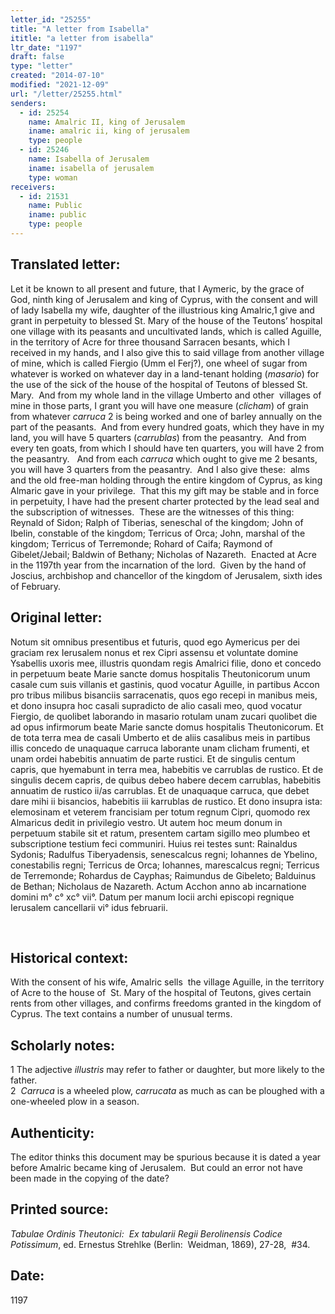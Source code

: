 ```yaml
---
letter_id: "25255"
title: "A letter from Isabella"
ititle: "a letter from isabella"
ltr_date: "1197"
draft: false
type: "letter"
created: "2014-07-10"
modified: "2021-12-09"
url: "/letter/25255.html"
senders:
  - id: 25254
    name: Amalric II, king of Jerusalem
    iname: amalric ii, king of jerusalem
    type: people
  - id: 25246
    name: Isabella of Jerusalem
    iname: isabella of jerusalem
    type: woman
receivers:
  - id: 21531
    name: Public
    iname: public
    type: people
---
```

<h2> Translated letter:</h2><p>Let it be known to all present and future, that I Aymeric, by the grace of God, ninth king of Jerusalem and king of Cyprus, with the consent and will of lady Isabella my wife, daughter of the illustrious king Amalric,1 give and grant in perpetuity to blessed St. Mary of the house of the Teutons’ hospital one village with its peasants and uncultivated lands, which is called Aguille, in the territory of Acre for three thousand Sarracen besants, which I received in my hands, and I also give this to said village from another village of mine, which is called Fiergio (Umm el Ferj?), one wheel of sugar from whatever is worked on whatever day in a land-tenant holding (<em>masario</em>) for the use of the sick of the house of the hospital of Teutons of blessed St. Mary.&nbsp; And from my whole land in the village Umberto and other&nbsp; villages of mine in those parts, I grant you will have one measure (<em>clicham</em>) of grain from whatever <em>carruca&nbsp;</em>2 is being worked and one of barley annually on the part of the peasants.&nbsp; And from every hundred goats, which they have in my land, you will have 5 quarters (<em>carrublas</em>) from the peasantry.&nbsp; And from every ten goats, from which I should have ten quarters, you will have 2 from the peasantry.&nbsp;&nbsp; And from each <em>carruca</em> which ought to give me 2 besants, you will have 3 quarters from the peasantry.&nbsp; And I also give these:&nbsp; alms and the old free-man holding through the entire kingdom of Cyprus, as king Almaric gave in your privilege.&nbsp; That this my gift may be stable and in force in perpetuity, I have had the present charter protected by the lead seal and the subscription of witnesses.&nbsp; These are the witnesses of this thing:&nbsp; Reynald of Sidon; Ralph of Tiberias, seneschal of the kingdom; John of Ibelin, constable of the kingdom; Terricus of Orca; John, marshal of the kingdom; Terricus of Terremonde; Rohard of Caifa; Raymond of Gibelet/Jebail; Baldwin of Bethany; Nicholas of Nazareth.&nbsp; Enacted at Acre in the 1197th year from the incarnation of the lord.&nbsp; Given by the hand of Joscius, archbishop and chancellor of the kingdom of Jerusalem, sixth ides of February.&nbsp;</p><h2 class="mt-4"> Original letter:</h2><p>Notum sit omnibus presentibus et futuris, quod ego Aymericus per dei graciam rex Ierusalem nonus et rex Cipri assensu et voluntate domine Ysabellis uxoris mee, illustris quondam regis Amalrici filie, dono et concedo in perpetuum beate Marie sancte domus hospitalis Theutonicorum unum casale cum suis villanis et gastinis, quod vocatur Aguille, in partibus Accon pro tribus milibus bisanciis sarracenatis, quos ego recepi in manibus meis, et dono insupra hoc casali supradicto de alio casali meo, quod vocatur Fiergio, de quolibet laborando in masario rotulam unam zucari quolibet die ad opus infirmorum beate Marie sancte domus hospitalis Theutonicorum. Et de tota terra mea de casali Umberto et de aliis casalibus meis in partibus illis concedo de unaquaque carruca laborante unam clicham frumenti, et unam ordei habebitis annuatim de parte rustici. Et de singulis centum capris, que hyemabunt in terra mea, habebitis ve carrublas de rustico. Et de singulis decem capris, de quibus debeo habere decem carrublas, habebitis annuatim de rustico ii/as car­rublas. Et de unaquaque carruca, que debet dare mihi ii bisancios, habebitis iii karrublas de rustico. Et dono insupra ista: elemosinam et veterem francisiam per totum regnum Cipri, quomodo rex Almaricus dedit in privilegio vestro. Ut autem hoc meum donum in perpetuum stabile sit et ratum, presentem cartam sigillo meo plumbeo et subscriptione testium feci communiri. Huius rei testes sunt: Rainaldus Sydonis; Radulfus Tiberyadensis, senescalcus regni; Iohannes de Ybelino, conestabilis regni; Terricus de Orca; Iohannes, marescalcus regni; Terricus de Terremonde; Rohardus de Cayphas; Raimundus de Gibeleto; Balduinus de Bethan; Nicholaus de Nazareth. Actum Acchon anno ab incarnatione domini m° c° xc° vii°. Datum per manum Iocii archi episcopi regnique Ierusalem cancellarii vi° idus februarii.</p><p>&nbsp;</p><h2 class="mt-4"> Historical context:</h2><p>With the consent of his wife, Amalric&nbsp;sells &nbsp;the village Aguille, in the territory of Acre&nbsp;to the house of &nbsp;St. Mary of the hospital of Teutons, gives certain rents from other villages, and confirms freedoms granted in the kingdom of Cyprus. The text contains a number of unusual terms.</p><h2 class="mt-4"> Scholarly notes:</h2><p>1 The adjective<em> illustris</em> may refer to father or daughter, but more likely to the father.<br>2&nbsp;&nbsp;<em>Carruca</em> is a wheeled plow, <em>carrucata</em> as much as can be ploughed with a one-wheeled plow in a season.</p><h2 class="mt-4"> Authenticity:</h2><p>The editor thinks this document may be spurious because it is dated a year before Amalric became king of Jerusalem. &nbsp;But could an error not have been made in the copying of the date?</p><h2 class="mt-4"> Printed source:</h2><p><i>Tabulae Ordinis Theutonici:&nbsp; Ex tabularii Regii Berolinensis Codice Potissimum</i>, ed. Ernestus Strehlke (Berlin:&nbsp; Weidman, 1869), 27-28, &nbsp;#34.</p><h2 class="mt-4"> Date:</h2>1197